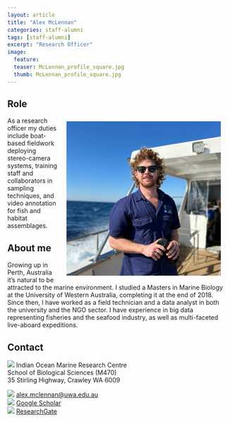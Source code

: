 ```yaml
---
layout: article
title: "Alex McLennan"
categories: staff-alumni
tags: [staff-alumni]
excerpt: "Research Officer"
image:
  feature: 
  teaser: McLennan_profile_square.jpg
  thumb: McLennan_profile_square.jpg
---
```

## Role
<img src='/images/McLennan_profile_square.jpg' align='right' width="350" hspace="20" vspace="10">
As a research officer my duties include boat-based fieldwork deploying stereo-camera systems, training staff and collaborators in sampling techniques, and video annotation for fish and habitat assemblages.

## About me
Growing up in Perth, Australia it’s natural to be attracted to the marine environment. I studied a Masters in Marine Biology at the University of Western Australia, completing it at the end of 2018. Since then, I have worked as a field technician and a data analyst in both the university and the NGO sector. I have experience in big data representing fisheries and the seafood industry, as well as multi-faceted live-aboard expeditions.
## Contact
<img src='/images/icons/building-regular.svg' width="15px"> Indian Ocean Marine Research Centre <br>
School of Biological Sciences (M470)<br>
35 Stirling Highway, Crawley WA 6009

<img src='/images/icons/envelope-regular.svg' width="15px"> <a href="mailto:alex.mclennan@uwa.edu.au"> alex.mclennan@uwa.edu.au</a><br>
<img src='/images/icons/google-brands.svg' width="15px"> <a href="https://scholar.google.com.au/citations?user=Iv8viA4AAAAJ&hl=en&oi=sra">Google Scholar</a><br>
<img src='/images/icons/researchgate-brands.svg' width="15px"> <a href="https://www.researchgate.net/profile/Alex-Mclennan-3"> ResearchGate</a><br>

